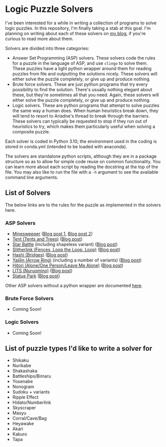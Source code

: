 # Logic Puzzle Solvers

I've been interested for a while in writing a collection of programs to solve logic puzzles. In this repository, I'm finally taking a stab at this goal. I'm planning on writing about each of these solvers on [my blog](https://blog.dodgyfysix.com), if you're curious to read more about them.

Solvers are divided into three categories:
* Answer Set Programming (ASP) solvers. These solvers code the rules for a puzzle in the language of ASP, and use `clingo` to solve them. These puzzles have a light python wrapper around them for reading puzzles from file and outputting the solutions nicely. These solvers will either solve the puzzle completely, or give up and produce nothing.
* Brute force solvers. These are just python programs that try every possibility to find the solution. There's usually nothing elegant about these, but they're sometimes all that you need. Again, these solvers will either solve the puzzle completely, or give up and produce nothing.
* Logic solvers. These are python programs that attempt to solve puzzles the same way a human does. When human heuristics break down, they will tend to resort to Ariadne's thread to break through the barriers. These solvers can typically be requested to stop if they run out of heuristics to try, which makes them particularly useful when solving a composite puzzle.

Each solver is coded in Python 3.10; the environment used in the coding is stored in conda.yml (intended to be loaded with anaconda).

The solvers are standalone python scripts, although they are in a package structure so as to allow for simple code reuse on common functionality. You can learn more about each script by reading the docstring at the top of the file. You may also like to run the file with a `-h` argument to see the available command line arguments.

## List of Solvers

The below links are to the rules for the puzzle as implemented in the solvers here.

### ASP Solvers

* [Minesweeper](rules/minesweeper.md) ([Blog post 1](https://blog.dodgyfysix.com/2022/02/02/minesweeper-solver-in-asp/), [Blog post 2](https://blog.dodgyfysix.com/2022/02/05/minesweeper-in-asp-part-ii/))
* [Tent (Tents and Trees)](rules/tent.md) ([Blog post](https://blog.dodgyfysix.com/2022/02/06/tent-puzzles-in-asp/))
* [Star Battle](rules/starbattle.md) (including shapeless variant) ([Blog post](https://blog.dodgyfysix.com/2022/02/20/star-battle-puzzles-in-asp/))
* [Slitherlink (Fences, Loop the Loop, Loop)](rules/slitherlink.md) ([Blog post](https://blog.dodgyfysix.com/2022/02/09/slitherlink-puzzles-in-asp/))
* [Hashi (Bridges)](rules/hashi.md) ([Blog post](https://blog.dodgyfysix.com/2022/02/20/hashi-puzzles-in-asp/))
* [Yajilin (Arrow Ring)](rules/yajilin.md) (including a number of variants) ([Blog post](https://blog.dodgyfysix.com/2022/02/20/yajilin-puzzles-in-asp/))
* [Hitori (Alone/One Person/Leave Me Alone)](rules/hitori.md) ([Blog post](https://blog.dodgyfysix.com/2022/02/26/hitori-puzzles-in-asp/))
* [LITS (Nuruomino)](rules/lits.md) ([Blog post](https://blog.dodgyfysix.com/2022/02/26/lits-puzzles-in-asp/))
* [Statue Park](rules/statue_park.md) ([Blog post](https://blog.dodgyfysix.com/2022/03/05/statue-park-puzzles-in-asp/))

Other ASP solvers without a python wrapper are documented [here](other%20asp%20solvers/README.md).

### Brute Force Solvers

* Coming Soon!

### Logic Solvers

* Coming Soon!


## List of puzzle types I'd like to write a solver for

* Shikaku
* Nurikabe
* Shakashaka
* Battleships/Bimaru
* Yosenabe
* Nonogram
* Sudoku + variants
* Ripple Effect
* Hidato/Numberlink
* Skyscraper
* Masyu
* Corral/Cave/Bag
* Heyawake
* Akari
* Kakuro
* Tapa
